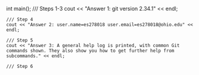 int main();
    /// Steps 1-3
    cout << "Answer 1: git version 2.34.1" << endl;

    /// Step 4
    cout << "Answer 2: user.name=es278018 user.email=es278018@ohio.edu" << endl; 

    /// Step 5
    cout << "Answer 3: A general help log is printed, with common Git commands shown. They also show you how to get further help from subcommands." << endl;

    /// Step 6
    